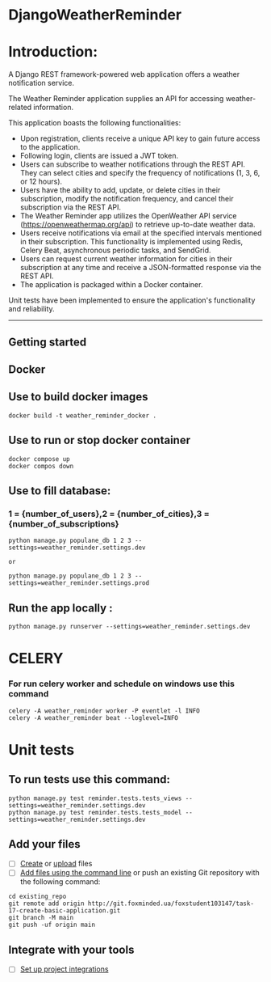 # DjangoWeatherReminder

# Introduction:

A Django REST framework-powered web application offers a weather notification service.

The Weather Reminder application supplies an API for accessing weather-related information.

This application boasts the following functionalities:

- Upon registration, clients receive a unique API key to gain future access to the application.
- Following login, clients are issued a JWT token.
- Users can subscribe to weather notifications through the REST API. They can select cities and specify the frequency of
  notifications (1, 3, 6, or 12 hours).
- Users have the ability to add, update, or delete cities in their subscription, modify the notification frequency, and
  cancel their subscription via the REST API.
- The Weather Reminder app utilizes the OpenWeather API service (https://openweathermap.org/api) to retrieve up-to-date
  weather data.
- Users receive notifications via email at the specified intervals mentioned in their subscription. This functionality
  is implemented using Redis, Celery Beat, asynchronous periodic tasks, and SendGrid.
- Users can request current weather information for cities in their subscription at any time and receive a
  JSON-formatted response via the REST API.
- The application is packaged within a Docker container.

Unit tests have been implemented to ensure the application's functionality and reliability.

____

## Getting started

## Docker
## Use to build docker images

```commandline
docker build -t weather_reminder_docker .
```
## Use to run or stop docker container
```commandline
docker compose up
docker compos down
```

## Use to fill database:

### 1 = {number_of_users},2 = {number_of_cities},3 = {number_of_subscriptions}

```commandline
python manage.py populane_db 1 2 3 --settings=weather_reminder.settings.dev

or

python manage.py populane_db 1 2 3 --settings=weather_reminder.settings.prod
```

## Run the app locally :

```commandline
python manage.py runserver --settings=weather_reminder.settings.dev
```

# CELERY

### For run celery worker and schedule on windows use this command

```commandline
celery -A weather_reminder worker -P eventlet -l INFO
celery -A weather_reminder beat --loglevel=INFO 
```

# Unit tests

## To run tests use this command:

```commandline
python manage.py test reminder.tests.tests_views --settings=weather_reminder.settings.dev
python manage.py test reminder.tests.tests_model --settings=weather_reminder.settings.dev
```

## Add your files

- [ ] [Create](https://docs.gitlab.com/ee/user/project/repository/web_editor.html#create-a-file)
  or [upload](https://docs.gitlab.com/ee/user/project/repository/web_editor.html#upload-a-file) files
- [ ] [Add files using the command line](https://docs.gitlab.com/ee/gitlab-basics/add-file.html#add-a-file-using-the-command-line)
  or push an existing Git repository with the following command:

```
cd existing_repo
git remote add origin http://git.foxminded.ua/foxstudent103147/task-17-create-basic-application.git
git branch -M main
git push -uf origin main
```

## Integrate with your tools

- [ ] [Set up project integrations](http://git.foxminded.ua/foxstudent103147/task-17-create-basic-application/-/settings/integrations)
